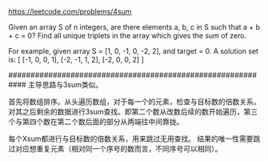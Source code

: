 https://leetcode.com/problems/4sum

Given an array S of n integers, are there elements a, b, c in S such that a + b + c = 0? Find all unique triplets in the array which gives the sum of zero.

For example, given array S = [1, 0, -1, 0, -2, 2], and target = 0.
A solution set is:
[
  [-1,  0, 0, 1],
  [-2, -1, 1, 2],
  [-2,  0, 0, 2]
]

############################################################
主导思路与3sum类似。

首先将数组排序。从头遍历数组，对于每一个的元素，检查与目标数的倍数关系。
对其之后剩余的数据进行3sum查找。即第二个数从改数后续的数开始遍历，第三个与第四个数在第二个数后面的部分从两端往中间靠拢。

每个Xsum都进行与目标数的倍数关系，用来跳过无用查找。
结果的唯一性需要跳过对应想重复元素（相对同一个序号的数而言，不同序号可以相同）。

